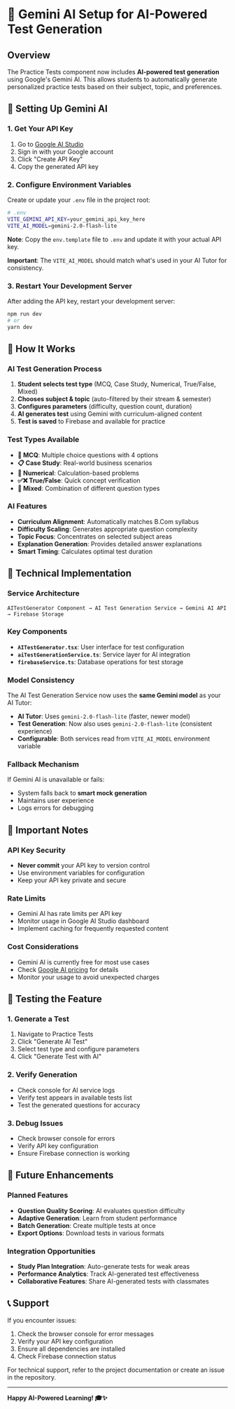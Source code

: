 # 🚀 Gemini AI Setup for AI-Powered Test Generation

## Overview
The Practice Tests component now includes **AI-powered test generation** using Google's Gemini AI. This allows students to automatically generate personalized practice tests based on their subject, topic, and preferences.

## 🔑 Setting Up Gemini AI

### 1. Get Your API Key
1. Go to [Google AI Studio](https://makersuite.google.com/app/apikey)
2. Sign in with your Google account
3. Click "Create API Key"
4. Copy the generated API key

### 2. Configure Environment Variables
Create or update your `.env` file in the project root:

```bash
# .env
VITE_GEMINI_API_KEY=your_gemini_api_key_here
VITE_AI_MODEL=gemini-2.0-flash-lite
```

**Note**: Copy the `env.template` file to `.env` and update it with your actual API key.

**Important**: The `VITE_AI_MODEL` should match what's used in your AI Tutor for consistency.

### 3. Restart Your Development Server
After adding the API key, restart your development server:
```bash
npm run dev
# or
yarn dev
```

## 🎯 How It Works

### AI Test Generation Process
1. **Student selects test type** (MCQ, Case Study, Numerical, True/False, Mixed)
2. **Chooses subject & topic** (auto-filtered by their stream & semester)
3. **Configures parameters** (difficulty, question count, duration)
4. **AI generates test** using Gemini with curriculum-aligned content
5. **Test is saved** to Firebase and available for practice

### Test Types Available
- **📝 MCQ**: Multiple choice questions with 4 options
- **📋 Case Study**: Real-world business scenarios
- **🔢 Numerical**: Calculation-based problems
- **✅❌ True/False**: Quick concept verification
- **🎯 Mixed**: Combination of different question types

### AI Features
- **Curriculum Alignment**: Automatically matches B.Com syllabus
- **Difficulty Scaling**: Generates appropriate question complexity
- **Topic Focus**: Concentrates on selected subject areas
- **Explanation Generation**: Provides detailed answer explanations
- **Smart Timing**: Calculates optimal test duration

## 🔧 Technical Implementation

### Service Architecture
```
AITestGenerator Component → AI Test Generation Service → Gemini AI API → Firebase Storage
```

### Key Components
- **`AITestGenerator.tsx`**: User interface for test configuration
- **`aiTestGenerationService.ts`**: Service layer for AI integration
- **`firebaseService.ts`**: Database operations for test storage

### Model Consistency
The AI Test Generation Service now uses the **same Gemini model** as your AI Tutor:
- **AI Tutor**: Uses `gemini-2.0-flash-lite` (faster, newer model)
- **Test Generation**: Now also uses `gemini-2.0-flash-lite` (consistent experience)
- **Configurable**: Both services read from `VITE_AI_MODEL` environment variable

### Fallback Mechanism
If Gemini AI is unavailable or fails:
- System falls back to **smart mock generation**
- Maintains user experience
- Logs errors for debugging

## 🚨 Important Notes

### API Key Security
- **Never commit** your API key to version control
- Use environment variables for configuration
- Keep your API key private and secure

### Rate Limits
- Gemini AI has rate limits per API key
- Monitor usage in Google AI Studio dashboard
- Implement caching for frequently requested content

### Cost Considerations
- Gemini AI is currently free for most use cases
- Check [Google AI pricing](https://ai.google.dev/pricing) for details
- Monitor your usage to avoid unexpected charges

## 🧪 Testing the Feature

### 1. Generate a Test
1. Navigate to Practice Tests
2. Click "Generate AI Test"
3. Select test type and configure parameters
4. Click "Generate Test with AI"

### 2. Verify Generation
- Check console for AI service logs
- Verify test appears in available tests list
- Test the generated questions for accuracy

### 3. Debug Issues
- Check browser console for errors
- Verify API key configuration
- Ensure Firebase connection is working

## 🔮 Future Enhancements

### Planned Features
- **Question Quality Scoring**: AI evaluates question difficulty
- **Adaptive Generation**: Learn from student performance
- **Batch Generation**: Create multiple tests at once
- **Export Options**: Download tests in various formats

### Integration Opportunities
- **Study Plan Integration**: Auto-generate tests for weak areas
- **Performance Analytics**: Track AI-generated test effectiveness
- **Collaborative Features**: Share AI-generated tests with classmates

## 📞 Support

If you encounter issues:
1. Check the browser console for error messages
2. Verify your API key configuration
3. Ensure all dependencies are installed
4. Check Firebase connection status

For technical support, refer to the project documentation or create an issue in the repository.

---

**Happy AI-Powered Learning! 🎓✨**
